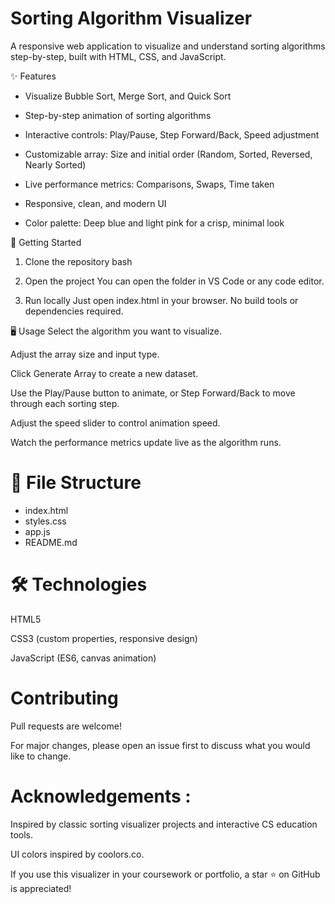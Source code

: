 # Sorting Algorithm Visualizer
A responsive web application to visualize and understand sorting algorithms step-by-step, built with HTML, CSS, and JavaScript.

✨ Features
- Visualize Bubble Sort, Merge Sort, and Quick Sort

- Step-by-step animation of sorting algorithms

- Interactive controls: Play/Pause, Step Forward/Back, Speed adjustment

- Customizable array: Size and initial order (Random, Sorted, Reversed, Nearly Sorted)

- Live performance metrics: Comparisons, Swaps, Time taken

- Responsive, clean, and modern UI

- Color palette: Deep blue and light pink for a crisp, minimal look

🚀 Getting Started
1. Clone the repository bash
2. Open the project
You can open the folder in VS Code or any code editor.

3. Run locally
Just open index.html in your browser.
No build tools or dependencies required.

🖥️ Usage
Select the algorithm you want to visualize.

Adjust the array size and input type.

Click Generate Array to create a new dataset.

Use the Play/Pause button to animate, or Step Forward/Back to move through each sorting step.

Adjust the speed slider to control animation speed.

Watch the performance metrics update live as the algorithm runs.

# 📂 File Structure
- index.html
- styles.css
- app.js
- README.md

# 🛠️ Technologies
HTML5

CSS3 (custom properties, responsive design)

JavaScript (ES6, canvas animation)

# Contributing
Pull requests are welcome!

For major changes, please open an issue first to discuss what you would like to change.

# Acknowledgements : 
Inspired by classic sorting visualizer projects and interactive CS education tools.

UI colors inspired by coolors.co.

If you use this visualizer in your coursework or portfolio, a star ⭐️ on GitHub is appreciated!
